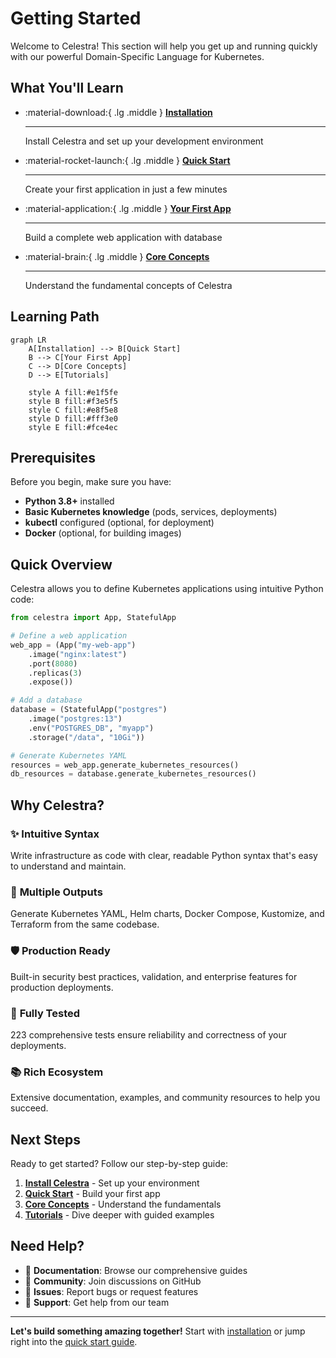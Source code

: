 # Getting Started

Welcome to Celestra! This section will help you get up and running quickly with our powerful Domain-Specific Language for Kubernetes.

## What You'll Learn

<div class="grid cards" markdown>

-   :material-download:{ .lg .middle } **[Installation](installation.md)**

    ---

    Install Celestra and set up your development environment

-   :material-rocket-launch:{ .lg .middle } **[Quick Start](quick-start.md)**

    ---

    Create your first application in just a few minutes

-   :material-application:{ .lg .middle } **[Your First App](first-app.md)**

    ---

    Build a complete web application with database

-   :material-brain:{ .lg .middle } **[Core Concepts](core-concepts.md)**

    ---

    Understand the fundamental concepts of Celestra

</div>

## Learning Path

```mermaid
graph LR
    A[Installation] --> B[Quick Start]
    B --> C[Your First App]
    C --> D[Core Concepts]
    D --> E[Tutorials]
    
    style A fill:#e1f5fe
    style B fill:#f3e5f5
    style C fill:#e8f5e8
    style D fill:#fff3e0
    style E fill:#fce4ec
```

## Prerequisites

Before you begin, make sure you have:

- **Python 3.8+** installed
- **Basic Kubernetes knowledge** (pods, services, deployments)
- **kubectl** configured (optional, for deployment)
- **Docker** (optional, for building images)

## Quick Overview

Celestra allows you to define Kubernetes applications using intuitive Python code:

```python
from celestra import App, StatefulApp

# Define a web application
web_app = (App("my-web-app")
    .image("nginx:latest")
    .port(8080)
    .replicas(3)
    .expose())

# Add a database
database = (StatefulApp("postgres")
    .image("postgres:13")
    .env("POSTGRES_DB", "myapp")
    .storage("/data", "10Gi"))

# Generate Kubernetes YAML
resources = web_app.generate_kubernetes_resources()
db_resources = database.generate_kubernetes_resources()
```

## Why Celestra?

### ✨ **Intuitive Syntax**
Write infrastructure as code with clear, readable Python syntax that's easy to understand and maintain.

### 🔄 **Multiple Outputs**
Generate Kubernetes YAML, Helm charts, Docker Compose, Kustomize, and Terraform from the same codebase.

### 🛡️ **Production Ready**
Built-in security best practices, validation, and enterprise features for production deployments.

### 🧪 **Fully Tested**
223 comprehensive tests ensure reliability and correctness of your deployments.

### 📚 **Rich Ecosystem**
Extensive documentation, examples, and community resources to help you succeed.

## Next Steps

Ready to get started? Follow our step-by-step guide:

1. **[Install Celestra](installation.md)** - Set up your environment
2. **[Quick Start](quick-start.md)** - Build your first app
3. **[Core Concepts](core-concepts.md)** - Understand the fundamentals
4. **[Tutorials](../tutorials/index.md)** - Dive deeper with guided examples

## Need Help?

- 📖 **Documentation**: Browse our comprehensive guides
- 💬 **Community**: Join discussions on GitHub
- 🐛 **Issues**: Report bugs or request features
- 📧 **Support**: Get help from our team

---

**Let's build something amazing together!** Start with [installation](installation.md) or jump right into the [quick start guide](quick-start.md). 